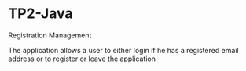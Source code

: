 # TP2-Java
Registration Management

The application allows a user to either login if he has a registered email address or to register or leave the application
